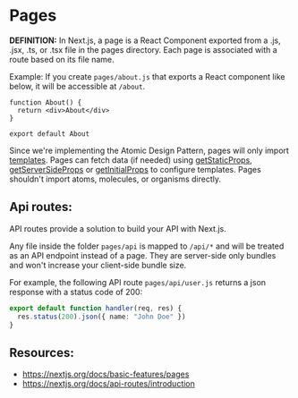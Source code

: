 # Pages

**DEFINITION:** In Next.js, a page is a React Component exported from a .js, .jsx, .ts, or .tsx file in the pages directory. Each page is associated with a route based on its file name.

Example: If you create `pages/about.js` that exports a React component like below, it will be accessible at `/about`.

```tsx
function About() {
  return <div>About</div>
}

export default About
```

Since we're implementing the Atomic Design Pattern, pages will only import [templates](../ui/templates/README.md). Pages can fetch data (if needed) using [getStaticProps](https://nextjs.org/docs/basic-features/data-fetching#getstaticprops-static-generation), [getServerSideProps](https://nextjs.org/docs/basic-features/data-fetching#getserversideprops-server-side-rendering) or [getInitialProps](https://nextjs.org/docs/api-reference/data-fetching/getInitialProps) to configure templates. Pages shouldn't import atoms, molecules, or organisms directly.

## Api routes:

API routes provide a solution to build your API with Next.js.

Any file inside the folder `pages/api` is mapped to `/api/*` and will be treated as an API endpoint instead of a page.
They are server-side only bundles and won't increase your client-side bundle size.

For example, the following API route `pages/api/user.js` returns a json response with a status code of 200:

```ts
export default function handler(req, res) {
  res.status(200).json({ name: "John Doe" })
}
```

## Resources:

- https://nextjs.org/docs/basic-features/pages
- https://nextjs.org/docs/api-routes/introduction
